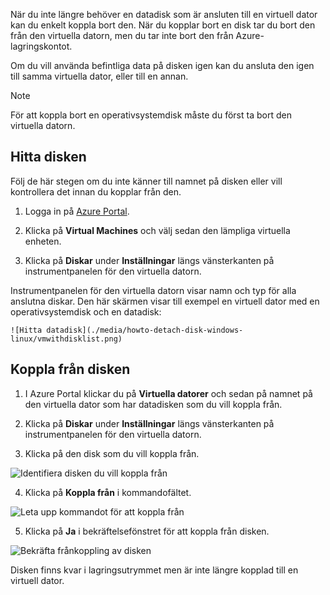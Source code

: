 När du inte längre behöver en datadisk som är ansluten till en virtuell dator kan du enkelt koppla bort den. När du kopplar bort en disk tar du bort den från den virtuella datorn, men du tar inte bort den från Azure-lagringskontot.

Om du vill använda befintliga data på disken igen kan du ansluta den igen till samma virtuella dator, eller till en annan.  

> [!NOTE]
> För att koppla bort en operativsystemdisk måste du först ta bort den virtuella datorn.
>

## <a name="find-the-disk"></a>Hitta disken
Följ de här stegen om du inte känner till namnet på disken eller vill kontrollera det innan du kopplar från den.

1. Logga in på [Azure Portal](https://portal.azure.com).

2. Klicka på **Virtual Machines** och välj sedan den lämpliga virtuella enheten.

3. Klicka på **Diskar** under **Inställningar** längs vänsterkanten på instrumentpanelen för den virtuella datorn.

 Instrumentpanelen för den virtuella datorn visar namn och typ för alla anslutna diskar. Den här skärmen visar till exempel en virtuell dator med en operativsystemdisk och en datadisk:

    ![Hitta datadisk](./media/howto-detach-disk-windows-linux/vmwithdisklist.png)

## <a name="detach-the-disk"></a>Koppla från disken
1. I Azure Portal klickar du på **Virtuella datorer** och sedan på namnet på den virtuella dator som har datadisken som du vill koppla från.

2. Klicka på **Diskar** under **Inställningar** längs vänsterkanten på instrumentpanelen för den virtuella datorn.

3. Klicka på den disk som du vill koppla från.

  ![Identifiera disken du vill koppla från](./media/howto-detach-disk-windows-linux/disklist.png)

4. Klicka på **Koppla från** i kommandofältet.

  ![Leta upp kommandot för att koppla från](./media/howto-detach-disk-windows-linux/diskdetachcommand.png)

5. Klicka på **Ja** i bekräftelsefönstret för att koppla från disken.

  ![Bekräfta frånkoppling av disken](./media/howto-detach-disk-windows-linux/confirmdetach.png)

Disken finns kvar i lagringsutrymmet men är inte längre kopplad till en virtuell dator.
